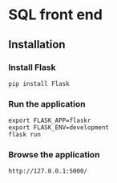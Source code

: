# SQL front end

## Installation
### Install Flask
    pip install Flask
### Run the application
    export FLASK_APP=flaskr
    export FLASK_ENV=development
    flask run
### Browse the application
    http://127.0.0.1:5000/
